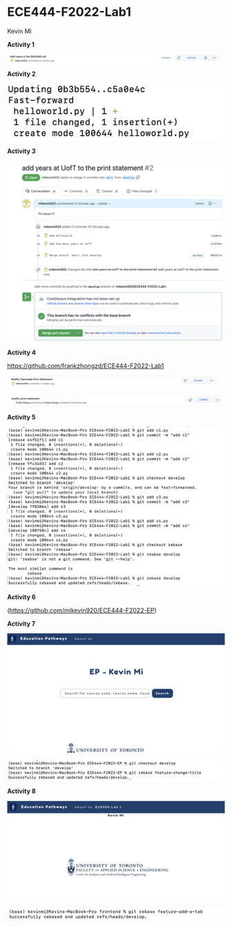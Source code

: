# ECE444-F2022-Lab1

Kevin Mi

**Activity 1**

![](images/Activity1.png)

**Activity 2**

![](images/Activity2.png)

**Activity 3**

![](images/Activity3.png)

**Activity 4**

https://github.com/frankzhongzd/ECE444-F2022-Lab1

![](images/Activity4.png)

![](images/Activity4(1).png)

**Activity 5**

![](images/Activity5.png)

**Activity 6**

(https://github.com/mikevin920/ECE444-F2022-EP)

**Activity 7**

![](images/Activity7.png)

![](images/Activity7(1).png)

**Activity 8**

![](images/Activity8.png)

![](images/Activity8(1).png)
